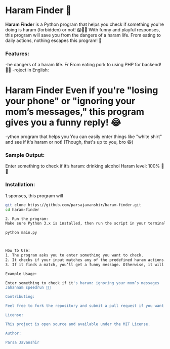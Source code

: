 # Haram Finder 🚨

**Haram Finder** is a Python program that helps you check if something you're doing is haram (forbidden) or not! 😱🍔🍷 With funny and playful responses, this program will save you from the dangers of a haram life. From eating to daily actions, nothing escapes this program! 🙈

### Features:
-he dangers of a haram life. Fr From eating pork to using PHP for backend! 🤦‍♂️
-roject in English:

# Haram Finder  Even if you're "losing your phone" or "ignoring your mom’s messages," this program gives you a funny reply! 😂
-ython program that helps you  You can easily enter things like "white shirt" and see if it's haram or not! (Though, that's up to you, bro 😆)

### Sample Output:

Enter something to check if it’s haram: drinking alcohol
Haram level: 100% 🍷🔥

### Installation:
1.sponses, this program will
   ```bash
   git clone https://github.com/parsajavanshir/haram-finder.git
   cd haram-finder

 2. Run the program:
Make sure Python 3.x is installed, then run the script in your terminal:

python main.py



How to Use:
 1. The program asks you to enter something you want to check.
 2. It checks if your input matches any of the predefined haram actions.
 3. If it finds a match, you’ll get a funny message. Otherwise, it will say “Be careful, bro!” 🤔

Example Usage:

Enter something to check if it's haram: ignoring your mom’s messages
Jahannam speedrun 📱🔥

Contributing:

Feel free to fork the repository and submit a pull request if you want to add more haram actions or improve the program! 👐

License:

This project is open source and available under the MIT License.

Author:

Parsa Javanshir
